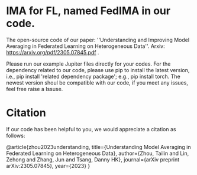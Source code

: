 # IMA for FL, named FedIMA in our code.
The open-source code of our paper: ''Understanding and Improving Model Averaging in Federated Learning on Heterogeneous Data''. Arxiv: https://arxiv.org/pdf/2305.07845.pdf .

Please run our example Jupiter files directly for your codes. For the dependency related to our code, please use pip to install the latest version, i.e., pip install 'related dependency package'; e.g., pip install torch. The newest version shoul be compatible with our code, if you meet any issues, feel free raise a Issuse.

# Citation
If our code has been helpful to you, we would appreciate a citation as follows:

@article{zhou2023understanding,
  title={Understanding Model Averaging in Federated Learning on Heterogeneous Data},
  author={Zhou, Tailin and Lin, Zehong and Zhang, Jun and Tsang, Danny HK},
  journal={arXiv preprint arXiv:2305.07845},
  year={2023}
}
